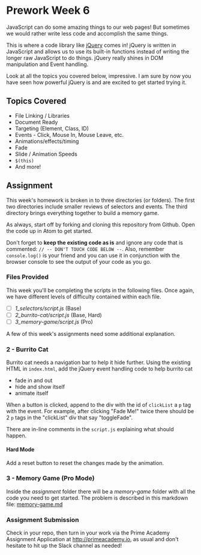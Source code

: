 # Prework Week 6

JavaScript can do some amazing things to our web pages! But sometimes we would rather write less code and accomplish the same things.

This is where a code library like [jQuery](http://www.jquery.com) comes in! jQuery is written in JavaScript and allows us to use its built-in functions instead of writing the longer raw  JavaScript to do things. jQuery really shines in DOM manipulation and Event handling.

Look at all the topics you covered below, impressive. I am sure by now you have seen how powerful jQuery is and are excited to get started trying it.

## Topics Covered
- File Linking / Libraries
- Document Ready
- Targeting (Element, Class, ID)
- Events - Click, Mouse In, Mouse Leave, etc.
- Animations/effects/timing
- Fade
- Slide / Animation Speeds
- `$(this)`
- And more!

## Assignment
This week's homework is broken in to three directories (or folders). The first two directories include smaller reviews of selectors and events. The third directory brings everything together to build a memory game.

As always, start off by forking and cloning this repository from Github. Open the code up in Atom to get started.

Don't forget to **keep the existing code as is** and ignore any code that is commented: `// -- DON'T TOUCH CODE BELOW --`. Also, remember `console.log()` is your friend and you can use it in conjunction with the browser console to see the output of your code as you go.

### Files Provided

This week you'll be completing the scripts in the following files. Once again, we have different levels of difficulty contained within each file.

- [ ] *1_selectors/script.js* (Base)
- [ ] *2_burrito-cat/script.js* (Base, Hard)
- [ ] *3_memory-game/script.js* (Pro)

A few of this week's assignments need some additional explanation.

### 2 - Burrito Cat

Burrito cat needs a navigation bar to help it hide further. Using the existing HTML in `index.html`, add the jQuery event handling code to help burrito cat

* fade in and out
* hide and show itself
* animate itself

When a button is clicked, append to the div with the id of `clickList` a `p` tag with the event. For example, after clicking "Fade Me!" twice there should be 2 `p` tags in the "clickList" div that say "toggleFade".

There are in-line comments in the `script.js` explaining what should happen.

#### Hard Mode
Add a reset button to reset the changes made by the animation.

### 3 - Memory Game (Pro Mode)
Inside the *assignment* folder there will be a *memory-game* folder with all the code you need to get started. The problem is described in this markdown file: [memory-game.md](assignment/memory-game/memory-game.md)

### Assignment Submission
Check in your repo, then turn in your work via the Prime Academy Assignment Application at http://primeacademy.io, as usual and don't hesitate to hit up the Slack channel as needed!
